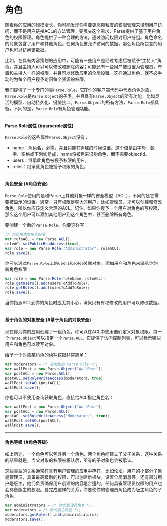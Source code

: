 # 角色

随着你的应用的规模增长，你可能发现你需要更高颗粒度的权限管理来控制用户访问，而不是用户链接ACL的方法管理。要解决这个需求，Parse提供了基于用户角色的权限管理。角色提供了一种合理的方法，通过访问权限对用户分组。角色命名的对象包含了用户和其他角色。任何角色被允许访问的数据，那么角色所包含的用户也可以访问该数据。

比如，在具有内容策划的应用中，可能有一些用户是经过考虑后被赋予“主持人”角色，并且主持人可以可以修改和删除内容；可能还有一些用户被设置为管理员，有着和主持人一样的权限，并且可以修改应用的全局设置。这样通过角色，就不必手动的为每个用户授予访问每个资源的权限。

我们提供了一个专门的类`Parse.Role`，它在你的客户端代码中代表角色对象，`Parse.Role`是`Parse.Object`的子类，并且具有`Parse.Object`的所有功能，比如灵活的模型、自动持久化、键值接口。`Parse.Object`的所有方法，`Parse.Role`都具备，不同的是，`Parse.Role`有角色管理功能。

---

#### Parse.Role属性 {#parserole属性}

`Parse.Role`的这些属性`Parse.Object`没有：

* name：角色名，必需，并且只能在创建的时候设置。这个值是由字母、数字、空格或下划线组成，name将被用来识别角色，而不需要objectId。
* users：继承此角色被授予权限的用户。
* roles：继承此角色被授予权限的角色。

---

#### 角色安全 {#角色安全}

`Parse.Role`使用的是和Parse上其他对象一样的安全模型（ACL），不同的是它需要被显示的设置。通常，只有权限足够大的用户，比如管理员，才可以创建和修改角色，所以你应该定义合理的ACL。记住，如果你授予一个用户对角色的写权限，那么这个用户可以添加其他用户到这个角色中，甚至删除所有角色。

要创建一个新的`Parse.Role`，你要这样写：

```js
// 为此角色禁用写权限
var roleACL = new Parse.ACL();
roleACL.setPublicReadAccess(true);
var role = new Parse.Role("Administrator", roleACL);
role.save();
```

你可以通过`Parse.Role`上的users和roles关联对象，添加用户和角色来继承你的新角色权限：

```js
var role = new Parse.Role(roleName, roleACL);
role.getUsers().add(usersToAddToRole);
role.getRoles().add(rolesToAddToRole);
role.save();
```

当你指派ACL到你的角色时应尤其小心，确保只有有权修改的用户可以修改数据。

---

#### 基于角色的对象安全 {#基于角色的对象安全}

现在你为你的应用创建了一组角色，你可以在ACL中使用他们定义对象权限。每一个`Parse.Object`可以指定一个`Parse.ACL`，它提供了访问控制列表，可以标示哪些用户和角色可以读写对象。

给予一个对象某角色的读写权限非常简单：

```js
var moderators = /* 查询到的 Parse.Role */;
var wallPost = new Parse.Object("WallPost");
var postACL = new Parse.ACL();
postACL.setRoleWriteAccess(moderators, true);
wallPost.setACL(postACL);
wallPost.save();
```

你也可以不使用查询获取角色，直接给ACL指定角色名：

```js
var wallPost = new Parse.Object("WallPost");
var postACL = new Parse.ACL();
postACL.setRoleWriteAccess("Moderators", true);
wallPost.setACL(postACL);
wallPost.save();
```

---

#### 角色等级 {#角色等级}

如上所述，一个角色可以包含另一个角色，两个角色间建立了父子关系，这种关系的结果就是，当父对象的权限被承认后，所有的子对象也会被承认。

这些类型的关系通常在具有用户管理的应用中存在，比如论坛。用户的小部分子集是管理员，具备最高级别的权限，可以创建新板块，设置全局消息等。还有部分用户是版主，他们负责确保用户创建的内容是合适的。任何具备管理员权限的用户也会具备版主的权限。要完成这样的关系，你要使你的管理员角色成为版主角色的子角色：

```js
var administrators = /* 你的管理员角色 */;
var moderators = /* 你的版主角色 */;
moderators.getRoles().add(administrators);
moderators.save();
```



